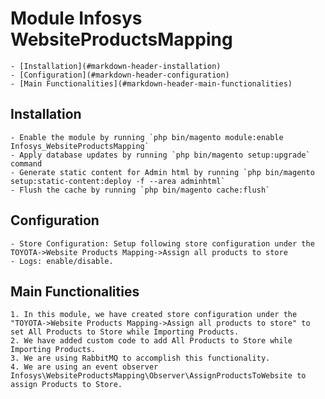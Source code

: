 # Module Infosys WebsiteProductsMapping

	- [Installation](#markdown-header-installation)
	- [Configuration](#markdown-header-configuration)
	- [Main Functionalities](#markdown-header-main-functionalities)

## Installation

	- Enable the module by running `php bin/magento module:enable Infosys_WebsiteProductsMapping`
	- Apply database updates by running `php bin/magento setup:upgrade` command
	- Generate static content for Admin html by running `php bin/magento setup:static-content:deploy -f --area adminhtml`
	- Flush the cache by running `php bin/magento cache:flush`

## Configuration

	- Store Configuration: Setup following store configuration under the TOYOTA->Website Products Mapping->Assign all products to store
	- Logs: enable/disable.

## Main Functionalities
	1. In this module, we have created store configuration under the "TOYOTA->Website Products Mapping->Assign all products to store" to set All Products to Store while Importing Products.
	2. We have added custom code to add All Products to Store while Importing Products.
	3. We are using RabbitMQ to accomplish this functionality.
	4. We are using an event observer Infosys\WebsiteProductsMapping\Observer\AssignProductsToWebsite to assign Products to Store.
